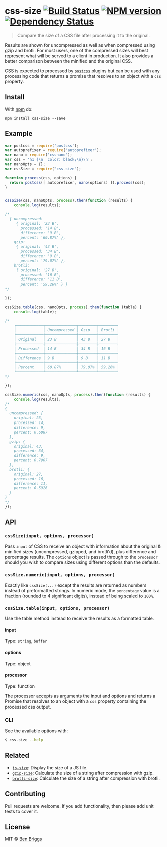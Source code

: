 # css-size [![Build Status](https://travis-ci.org/ben-eb/css-size.svg?branch=master)][ci] [![NPM version](https://badge.fury.io/js/css-size.svg)][npm] [![Dependency Status](https://gemnasium.com/ben-eb/css-size.svg)][deps]

> Compare the size of a CSS file after processing it to the original.

Results are shown for uncompressed as well as when compressed using gzip
and brotli. For most users, one of the compressed sizes will best
represent what will be served to a client in production. It also
provides a better comparison between the minified and the original CSS.

CSS is expected to processed by [`postcss`] plugins but can be used with
any processing code that returns a promise that resolves to an object
with a `css` property.


## Install

With [npm](https://npmjs.org/package/css-size) do:

```
npm install css-size --save
```


## Example

```js
var postcss = require('postcss');
var autoprefixer = require('autoprefixer');
var nano = require('cssnano');
var css = 'h1 {\n  color: black;\n}\n';
var nanoOpts = {};
var cssSize = require("css-size");

function process(css, options) {
  return postcss([ autoprefixer, nano(options) ]).process(css);
}


cssSize(css, nanoOpts, process).then(function (results) {
    console.log(results);

/*
  { uncompressed:
     { original: '23 B',
       processed: '14 B',
       difference: '9 B',
       percent: '60.87%' },
    gzip:
     { original: '43 B',
       processed: '34 B',
       difference: '9 B',
       percent: '79.07%' },
    brotli:
     { original: '27 B',
       processed: '16 B',
       difference: '11 B',
       percent: '59.26%' } }
*/

});

cssSize.table(css, nanoOpts, process).then(function (table) {
    console.log(table);

/*
    ┌────────────┬──────────────┬────────┬────────┐
    │            │ Uncompressed │ Gzip   │ Brotli │
    ├────────────┼──────────────┼────────┼────────┤
    │ Original   │ 23 B         │ 43 B   │ 27 B   │
    ├────────────┼──────────────┼────────┼────────┤
    │ Processed  │ 14 B         │ 34 B   │ 16 B   │
    ├────────────┼──────────────┼────────┼────────┤
    │ Difference │ 9 B          │ 9 B    │ 11 B   │
    ├────────────┼──────────────┼────────┼────────┤
    │ Percent    │ 60.87%       │ 79.07% │ 59.26% │
    └────────────┴──────────────┴────────┴────────┘
*/

});

cssSize.numeric(css, nanoOpts, process).then(function (results) {
    console.log(results);
/*
{
  uncompressed: {
    original: 23,
    processed: 14,
    difference: 9,
    percent: 0.6087
  },
  gzip: {
    original: 43,
    processed: 34,
    difference: 9,
    percent: 0.7907
  },
  brotli: {
    original: 27,
    processed: 16,
    difference: 11,
    percent: 0.5926
  }
}
*/
});
```


## API

### `cssSize(input, options, processor)`

Pass `input` of CSS to receive an object with information about the
original & minified sizes (uncompressed, gzipped, and brotli'd), plus
difference and percentage results. The `options` object is passed
through to the `processor` should you wish to compare sizes using
different options than the defaults.

### `cssSize.numeric(input, options, processor)`

Exactly like `cssSize(...)` except the results are returned as numbers
instead of preformatted strings. In numeric mode, the `percentage` value is a
fraction (rounded to 4 significant digits), instead of being scaled to `100%`.

### `cssSize.table(input, options, processor)`

Use the table method instead to receive the results as a formatted table.

#### input

Type: `string`, `buffer`

#### options

Type: object

#### processor

Type: function

The processor accepts as arguments the input and options and returns a
Promise that resolves to an object with a `css` property containing the
processed css output.


### CLI

See the available options with:

```sh
$ css-size --help
```


## Related

* [`js-size`]: Display the size of a JS file.
* [`gzip-size`]: Calculate the size of a string after compression with gzip.
* [`brotli-size`]: Calculate the size of a string after compression with brotli.


## Contributing

Pull requests are welcome. If you add functionality, then please add unit tests
to cover it.


## License

MIT © [Ben Briggs](http://beneb.info)


[ci]:          https://travis-ci.org/ben-eb/css-size
[deps]:        https://gemnasium.com/ben-eb/css-size
[npm]:         http://badge.fury.io/js/css-size

[`cssnano`]:   https://github.com/ben-eb/cssnano
[`postcss`]:   https://github.com/postcss/postcss
[`js-size`]:   https://github.com/lukekarrys/js-size
[`gzip-size`]: https://github.com/sindresorhus/gzip-size
[`brotli-size`]: https://github.com/erwinmombay/brotli-size
